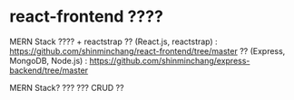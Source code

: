 # react-frontend ????

MERN Stack ???? + reactstrap
?? (React.js, reactstrap) : https://github.com/shinminchang/react-frontend/tree/master
?? (Express, MongoDB, Node.js) : https://github.com/shinminchang/express-backend/tree/master

MERN Stack? ??? ??? CRUD ??